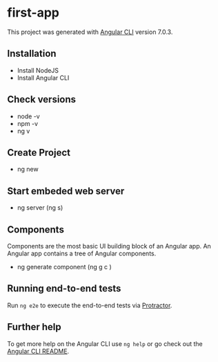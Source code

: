 # first-app

This project was generated with [Angular CLI](https://github.com/angular/angular-cli) version 7.0.3.

## Installation
* Install NodeJS
* Install Angular CLI

## Check versions

* node -v
* npm -v
* ng v

## Create Project

* ng new <project name>

## Start embeded web server

* ng server  (ng s)

## Components
Components are the most basic UI building block of an Angular app. An Angular app contains a tree of Angular components.

* ng generate component <name>  (ng g c <name>)








## Running end-to-end tests

Run `ng e2e` to execute the end-to-end tests via [Protractor](http://www.protractortest.org/).

## Further help

To get more help on the Angular CLI use `ng help` or go check out the [Angular CLI README](https://github.com/angular/angular-cli/blob/master/README.md).
